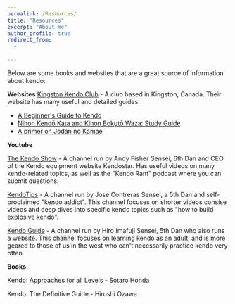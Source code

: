 ```yaml
---
permalink: /Resources/
title: "Resources"
excerpt: "About me"
author_profile: true
redirect_from: 
  - 
  
---
```

Below are some books and websites that are a great source of information about kendo:

**Websites**
[Kingston Kendo Club](https://www.kingstonkendo.org/) - A club based in Kingston, Canada. Their website has many useful and detailed guides
 - [A Beginner's Guide to Kendo](https://www.kingstonkendo.org/xekendo.pdf)
 - [Nihon Kendō Kata and Kihon Boku̥tō Waza: Study Guide](https://www.kingstonkendo.org/Kata.pdf)
 - [A primer on Jodan no Kamae](https://www.kingstonkendo.org/Jodan.pdf)

**Youtube**

[The Kendo Show](https://www.youtube.com/c/thekendoshow) - A channel run by Andy Fisher Sensei, 6th Dan and CEO of the Kendo equipment website Kendostar. Has useful videos on many kendo-related topics, as well as the "Kendo Rant" podcast where you can submit questions.

[KendoTips](https://www.youtube.com/c/Kendotips) -  A channel run by Jose Contreras Sensei, a 5th Dan and self-proclaimed "kendo addict". This channel focuses on shorter videos consise videos and deep dives into specific kendo topics such as "how to build explosive kendo".

[Kendo Guide](https://www.youtube.com/@KendoGuide) - A channel run by Hiro Imafuji Sensei, 5th Dan who also runs a website. This channel focuses on learning kendo as an adult, and is more geared to those of us in the west who can't necessarily practice kendo very often.

**Books**

Kendo: Approaches for all Levels - Sotaro Honda

Kendo: The Definitive Guide - Hiroshi Ozawa